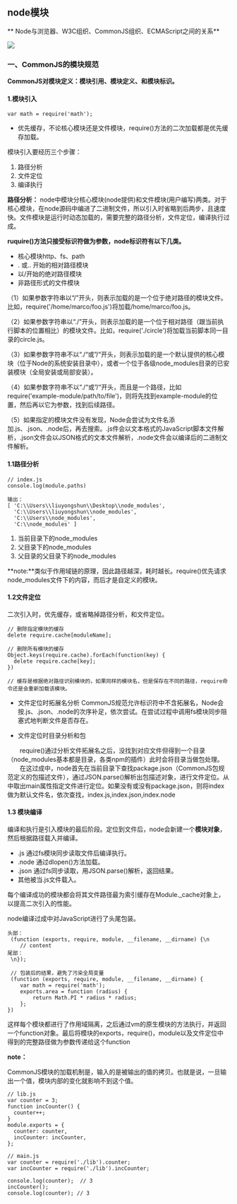 ## node模块
** Node与浏览器、W3C组织、CommonJS组织、ECMAScript之间的关系**

![](http://or0drint7.bkt.clouddn.com/%E5%BE%AE%E4%BF%A1%E6%88%AA%E5%9B%BE_20170823220022.png)

### 一、CommonJS的模块规范

**CommonJS对模块定义：模块引用、模块定义、和模块标识。**

#### 1.模块引入

`var math = require('math');`

- 优先缓存，不论核心模块还是文件模块，require()方法的二次加载都是优先缓存加载。

模块引入要经历三个步骤：

1. 路径分析
2. 文件定位
3. 编译执行

**路径分析：**
node中模块分核心模块(node提供)和文件模块(用户编写)两类。对于核心模块，在node源码中编进了二进制文件，所以引入时省略到后两步，且速度快。文件模块是运行时动态加载的，需要完整的路径分析，文件定位，编译执行过成。

**ruquire()方法只接受标识符做为参数，node标识符有以下几类。**

- 核心模块http、fs、path
- . 或.. 开始的相对路径模块
- 以/开始的绝对路径模块
- 非路径形式的文件模块

（1）如果参数字符串以“/”开头，则表示加载的是一个位于绝对路径的模块文件。比如，require('/home/marco/foo.js')将加载/home/marco/foo.js。

（2）如果参数字符串以“./”开头，则表示加载的是一个位于相对路径（跟当前执行脚本的位置相比）的模块文件。比如，require('./circle')将加载当前脚本同一目录的circle.js。

（3）如果参数字符串不以“./“或”/“开头，则表示加载的是一个默认提供的核心模块（位于Node的系统安装目录中），或者一个位于各级node_modules目录的已安装模块（全局安装或局部安装）。

（4）如果参数字符串不以“./“或”/“开头，而且是一个路径，比如require('example-module/path/to/file')，则将先找到example-module的位置，然后再以它为参数，找到后续路径。

（5）如果指定的模块文件没有发现，Node会尝试为文件名添加.js、.json、.node后，再去搜索。.js件会以文本格式的JavaScript脚本文件解析，.json文件会以JSON格式的文本文件解析，.node文件会以编译后的二进制文件解析。

#### 1.1路径分析
```
// index.js
console.log(module.paths)

输出：
[ 'C:\\Users\\liuyongshun\\Desktop\\node_modules',
  'C:\\Users\\liuyongshun\\node_modules',
  'C:\\Users\\node_modules',
  'C:\\node_modules' ]
```

1. 当前目录下的node_modules
2. 父目录下的node_modules
3. 父目录的父目录下的node_modules

**note:**类似于作用域链的原理，因此路径越深，耗时越长。require()优先请求node_modules文件下的内容，而后才是自定义的模块。

#### 1.2文件定位

二次引入时，优先缓存，或省略掉路径分析，和文件定位。
```
// 删除指定模块的缓存
delete require.cache[moduleName];

// 删除所有模块的缓存
Object.keys(require.cache).forEach(function(key) {
  delete require.cache[key];
})

// 缓存是根据绝对路径识别模块的，如果同样的模块名，但是保存在不同的路径，require命令还是会重新加载该模块。
```

- 文件定位时拓展名分析
CommonJS规范允许标识符中不含拓展名，Node会按.js、.json、.node的次序补足，依次尝试。在尝试过程中调用fs模块同步阻塞式地判断文件是否存在。

- 文件定位时目录分析和包

&#x3000;&#x3000;require()通过分析文件拓展名之后，没找到对应文件但得到一个目录（node_modules基本都是目录，各类npm的插件）此时会将目录当做包处理。
&#x3000;&#x3000;在这过成中，node首先在当前目录下查找package.json（CommonJS包规范定义的包描述文件），通过JSON.parse()解析出包描述对象，进行文件定位。从中取出main属性指定文件进行定位。如果没有或没有package.json，则将index做为默认文件名，依次查找，index.js,index.json,index.node

#### 1.3 模块编译

编译和执行是引入模块的最后阶段。定位到文件后，node会新建一个**模块对象**，然后根据路径载入并编译。

- .js 通过fs模块同步读取文件后编译执行。
- .node 通过dlopen()方法加载。
- .json 通过fs同步读取，用JSON.parse()解析，返回结果。
- 其他被当.js文件载入。

每个编译成功的模块都会将其文件路径最为索引缓存在Module._cache对象上，以提高二次引入的性能。

node编译过成中对JavaScript进行了头尾包装。
```
头部：
 (function (exports, require, module, __filename, __dirname) {\n 
    // content
尾部：
 \n});

 // 包装后的结果，避免了污染全局变量
 (function (exports, require, module, __filename, __dirname) {
    var math = require('math');
    exports.area = function (radius) {
        return Math.PI * radius * radius;
    };
})
```
这样每个模块都进行了作用域隔离，之后通过vm的原生模块的方法执行，并返回一个function对象。最后将模块的exports，require()，module以及文件定位中得到的完整路径做为参数传递给这个function


**note：**

CommonJS模块的加载机制是，输入的是被输出的值的拷贝。也就是说，一旦输出一个值，模块内部的变化就影响不到这个值。

```
// lib.js
var counter = 3;
function incCounter() {
  counter++;
}
module.exports = {
  counter: counter,
  incCounter: incCounter,
};
```

```
// main.js
var counter = require('./lib').counter;
var incCounter = require('./lib').incCounter;

console.log(counter);  // 3
incCounter();
console.log(counter); // 3
```
